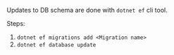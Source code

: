 Updates to DB schema are done with `dotnet ef` cli tool.

Steps:
1. `dotnet ef migrations add <Migration name>`
2. `dotnet ef database update`
